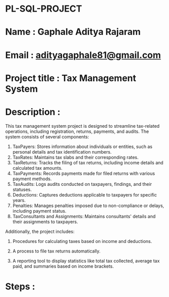 # PL-SQL-PROJECT
# Name : Gaphale Aditya Rajaram
# Email : adityagaphale81@gmail.com
# Project title : Tax Management System
# Description :
This tax management system project is designed to streamline tax-related operations, including registration, returns, payments, and audits. The system consists of several components:

1. TaxPayers: Stores information about individuals or entities, such as personal details and tax identification numbers.
2. TaxRates: Maintains tax slabs and their corresponding rates.
3. TaxReturns: Tracks the filing of tax returns, including income details and calculated tax amounts.
4. TaxPayments: Records payments made for filed returns with various payment methods.
5. TaxAudits: Logs audits conducted on taxpayers, findings, and their statuses.
6. Deductions: Captures deductions applicable to taxpayers for specific years.
7. Penalties: Manages penalties imposed due to non-compliance or delays, including payment status.
8. TaxConsultants and Assignments: Maintains consultants' details and their assignments to taxpayers.

Additionally, the project includes:

1. Procedures for calculating taxes based on income and deductions.

2. A process to file tax returns automatically.

3. A reporting tool to display statistics like total tax collected, average tax paid, and summaries based on income brackets.

# Steps : 
